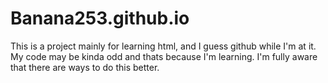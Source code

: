 # Banana253.github.io
This is a project mainly for learning html, and I guess github while I'm at it. My code may be kinda odd and thats because I'm learning. I'm fully aware that there are ways to do this better.
